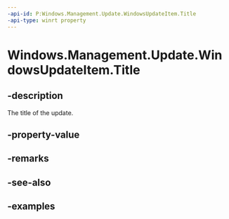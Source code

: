 ```yaml
---
-api-id: P:Windows.Management.Update.WindowsUpdateItem.Title
-api-type: winrt property
---
```


# Windows.Management.Update.WindowsUpdateItem.Title

<!--
public string Title { get; }
-->


## -description
The title of the update.

## -property-value

## -remarks

## -see-also

## -examples


